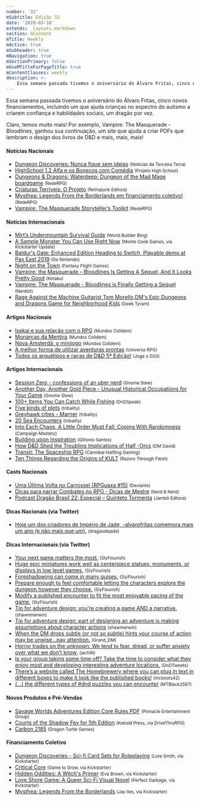 ```yaml
---
number: '32'
mSubtitle: Edição 32
date: '2019-03-18'
extends: _layouts.markdown
section: mContent
mTitle: Weekly
mActive: true
mSubheader: true
mNavigation: true
mSectionPrimary: false
mUseMTitleForPageTitle: true
mContentClasses: weekly
description: >-
    Essa semana passada tivemos o aniversário do Álvaro Fritas, cinco novos financiamentos, incluindo um que ajuda crianças no espectro do autismo a criarem confiança e habilidades sociais, um dragão por vez.
---
```

Essa semana passada tivemos o aniversário do Álvaro Fritas, cinco novos financiamentos, incluindo um que ajuda crianças no espectro do autismo a criarem confiança e habilidades sociais, um dragão por vez.

Claro, temos muito mais! Por exemplo, Vampire: The Masquerade - Bloodlines, ganhou sua continuação, um site que ajuda a criar PDFs que lembram o design dos livros de D&D e mais, mais, mais!

#### Notícias Nacionais

- [Dungeon Discoveries: Nunca fique sem ideias] <small>(Notícias da Terceira Terra)</small>
- [HighSchool 1.2 Alfa e os Bonecos com Comédia] <small>(Projeto High School)</small>
- [Dungeons & Dragons: Waterdeep: Dungeon of the Mad Mage boardgame] <small>(RedeRPG)</small>
- [Criaturas Terríveis: O Projeto] <small>(Retropunk Editora)</small>
- [Mysthea: Legends From the Borderlands em financiamento coletivo!] <small>(RedeRPG)</small>
- [Vampire: The Masquerade Storyteller’s Toolkit] <small>(RedeRPG)</small>

#### Notícias Internacionais

- [Mirt’s Undermountain Survival Guide] <small>(World Builder Blog)</small>
- [A Sample Monster You Can Use Right Now] <small>(Monte Cook Games, via Kickstarter Update)</small>
- [Baldur's Gate: Enhanced Edition Heading to Switch, Playable demo at Pax East 2019] <small>(Go Nintendo)</small>
- [Night on the Town] <small>(Fantasy Flight Games)</small>
- [Vampire: the Masquerade – Bloodlines Is Getting A Sequel, And It Looks Pretty Good] <small>(Kotaku)</small>
- [Vampire: The Masquerade - Bloodlines is Finally Getting a Sequel] <small>(Nerdist)</small>
- [Rage Against the Machine Guitarist Tom Morello DM's Epic Dungeons and Dragons Game for Neighborhood Kids] <small>(Geek Tyrant)</small>

#### Artigos Nacionais

- [Isekai e sua relação com o RPG] <small>(Mundos Colidem)</small>
- [Monarcas da Mentira] <small>(Mundos Colidem)</small>
- [Nova Amsterdã: o minijogo] <small>(Mundos Colidem)</small>
- [A melhor forma de utilizar aventuras prontas] <small>(Universo RPG)</small>
- [Todos os arquétipos e raças de D&D 5ª Edição!] <small>(Joga o D20)</small>

#### Artigos Internacionais

- [Session Zero - confessions of an uber nerd] <small>(Gnome Stew)</small>
- [Another Day, Another Gold Piece - Unusual Historical Occupations for Your Game] <small>(Gnome Stew)</small>
- [100+ Items You Can Catch While Fishing] <small>(DnDSpeak)</small>
- [Five kinds of plots] <small>(tribality)</small>
- [Greyhawk cities - Marner] <small>(tribality)</small>
- [20 Sea Encounters] <small>(tribality)</small>
- [Into Each Chaos, A Little Order Must Fall: Coping With Randomness] <small>(Campaign Mastery)</small>
- [Building upon Inspiration] <small>(Giltonio Santos)</small>
- [How D&D Shed the Troubling Implications of Half -Orcs] <small>(DM David)</small>
- [Transit: The Spaceship RPG] <small>(Cannibal Halfling Gaming)</small>
- [Ten Things Regarding the Origins of KULT] <small>(Razors Through Flesh)</small>

#### Casts Nacionais

- [Uma Última Volta no Carrossel (RPGuaxa #15)] <small>(Deviante)</small>
- [Dicas para narrar Combates no RPG - Dicas de Mestre] <small>(Nerd & Nerd)</small>
- [Podcast Dragão Brasil 22: Especial – Quinteto Tormenta] <small>(Jambô Editora)</small>

#### Dicas Nacionais (via Twitter)

- [Hoje um dos criadores de Império de Jade, -alvarofritas comemora mais um ano (e não mais que um).] <small>(dragaodejade)</small>

#### Dicas Internacionais (via Twitter)

- [Your next game matters the most.] <small>(SlyFlourish)</small>
- [Huge epic miniatures work well as centerpiece statues, monuments, or displays in low level games.] <small>(SlyFlourish)</small>
- [Foreshadowing can come in many guises.] <small>(SlyFlourish)</small>
- [Prepare enough to feel comfortable letting the characters explore the dungeon however they choose.] <small>(SlyFlourish)</small>
- [Modify a published encounter to fit the most enjoyable pacing of the game.] <small>(SlyFlourish)</small>
- [Tip for adventure design: you're creating a game AND a narrative.] <small>(shawnmerwin)</small>
- [Tip for adventure design: part of designing an adventure is making assumptions about character actions] <small>(shawmerwin)</small>
- [When the DM drops subtle (or not so subtle) hints your course of action may be unwise...pay attention.] <small>(Grand_DM)</small>
- [Horror trades on the unknown. We tend to fear, dread, or suffer anxiety over what we don’t know.] <small>(jachilli)</small>
- [Is your group taking some time off? Take the time to consider what they enjoy most and developing interesting adventure locations.] <small>(DnDTweets)</small>
- [There’s a website called The Homebrewery where you can plug in text in different boxes to make it look like the published books!] <small>(mcboots42)</small>
- [(...) the different types of #dnd puzzles you can encounter] <small>(MTBlack2567)</small>

#### Novos Produtos e Pré-Vendas

- [Savage Worlds Adventures Edition Core Rules PDF] <small>(Pinnacle Entertainment Group)</small>
- [Courts of the Shadow Fey for 5th Edition] <small>(Kobold Press, via DriveThruRPG)</small>
- [Carbon 2185] <small>(Dragon Turtle Games)</small>

#### Financiamento Coletivo

- [Dungeon Discoveries - Sci-fi Card Sets for Roleplaying] <small>(Lore Smith, via Kickstarter)</small>
- [Critical Core] <small>(Game to Grow, via Kickstarter)</small>
- [Hidden Oddities: A Witch's Primer] <small>(Eva Brown, via Kickstarter)</small>
- [Love Shore Game: A Queer Sci-Fi Visual Novel] <small>(Perfect Garbage, via Kickstarter)</small>
- [Mysthea: Legends From the Borderlands] <small>(Jay Iles, via Kickstarter)</small>

[Dungeon Discoveries: Nunca fique sem ideias]: http://noticias.terceiraterra.com/dungeon-discoveries-scifi-card-sets/
[HighSchool 1.2 Alfa e os Bonecos com Comédia]: https://projetohighschool.wordpress.com/2019/03/19/highschool-1-2-alfa-e-os-bonecos-com-comedia/
[Dungeons & Dragons: Waterdeep: Dungeon of the Mad Mage boardgame]: https://www.rederpg.com.br/2019/03/19/dungeons-dragons-waterdeep-dungeon-of-the-mad-mage-boardgame/
[Criaturas Terríveis: O Projeto]: http://retropunk.net/editora/criaturas-terriveis-o-projeto/
[Mysthea: Legends From the Borderlands em financiamento coletivo!]: https://www.rederpg.com.br/2019/03/21/mysthea-legends-from-the-borderlands-em-financiamento-coletivo/
[Vampire: The Masquerade Storyteller’s Toolkit]: https://www.rederpg.com.br/2019/03/22/vampire-the-masquerade-storytellers-toolkit/
[Mirt’s Undermountain Survival Guide]: https://worldbuilderblog.me/2019/03/21/mirts-undermountain-survival-guide/
[A Sample Monster You Can Use Right Now]: https://www.kickstarter.com/projects/montecookgames/arcana-of-the-ancients-a-5e-science-fantasy-source/posts/2452433
[Baldur's Gate: Enhanced Edition Heading to Switch, Playable demo at Pax East 2019]: https://gonintendo.com/stories/331187-baldur-s-gate-enhanced-edition-heading-to-switch-playable-demo
[Night on the Town]: https://www.fantasyflightgames.com/en/news/2019/3/22/night-on-the-town/
[Vampire: the Masquerade – Bloodlines Is Getting A Sequel, And It Looks Pretty Good]: https://kotaku.com/vampire-the-masquerade-bloodlines-is-getting-a-sequel-1833479366
[Vampire: The Masquerade - Bloodlines is Finally Getting a Sequel]: https://nerdist.com/article/vampire-the-masquerade-bloodlines-sequel-announced/
[Rage Against the Machine Guitarist Tom Morello DM's Epic Dungeons and Dragons Game for Neighborhood Kids]: https://geektyrant.com/news/rage-against-the-machine-guitarist-tom-morello-dms-epic-dungeons-and-dragons-game-for-neighborhood-kids
[Isekai e sua relação com o RPG]: https://www.mundoscolidem.com.br/isekai-e-sua-relacao-com-o-rpg/
[Monarcas da Mentira]: https://www.mundoscolidem.com.br/exarca/
[Nova Amsterdã: o minijogo]: https://www.mundoscolidem.com.br/nova-amsterda-o-minijogo/
[A melhor forma de utilizar aventuras prontas]: https://universorpg.com/bau-do-mestre/dicas/a-melhor-forma-de-utilizar-aventuras-prontas/
[Todos os arquétipos e raças de D&D 5ª Edição!]: https://jogaod20.blogspot.com/2019/03/5e-todos-arquetipos-racas.html
[Session Zero - confessions of an uber nerd]: https://gnomestew.com/session-zero-confessions-of-an-uber-nerd/
[Another Day, Another Gold Piece - Unusual Historical Occupations for Your Game]: https://gnomestew.com/another-day-another-gold-piece-9-unusual-historical-occupations-for-your-game/
[100+ Items You Can Catch While Fishing]: http://dndspeak.com/2019/03/100-items-you-can-catch-while-fishing/
[Five kinds of plots]: https://www.tribality.com/2019/03/21/five-kinds-of-plot/
[Greyhawk cities - Marner]: https://www.tribality.com/2019/03/20/greyhawk-cities-marner/
[20 Sea Encounters]: https://www.tribality.com/2019/03/19/20-sea-encounters/
[Into Each Chaos, A Little Order Must Fall: Coping With Randomness]: http://www.campaignmastery.com/blog/into-chaos-a-little-order/
[Building upon Inspiration]: https://medium.com/@giltoniosantos/building-upon-inspiration-d15bfe7ee60e
[How D&D Shed the Troubling Implications of Half -Orcs]: https://dmdavid.com/tag/how-dd-shed-the-troubling-implications-of-half-orcs/
[Transit: The Spaceship RPG]: https://cannibalhalflinggaming.com/2019/03/22/transit-the-spaceship-rpg/
[Ten Things Regarding the Origins of KULT]: https://kultrpg428229752.wordpress.com/2019/03/22/ten-things-regarding-the-origins-of-kult/
[Uma Última Volta no Carrossel (RPGuaxa #15)]: http://www.deviante.com.br/podcasts/rpguaxa/rpguaxa15/
[Dicas para narrar Combates no RPG - Dicas de Mestre]: https://www.youtube.com/watch?v=CqV6ARAn_5M
[Podcast Dragão Brasil 22: Especial – Quinteto Tormenta]: https://jamboeditora.com.br/podcast-dragao-brasil-22-especial-quinteto-tormenta/
[Hoje um dos criadores de Império de Jade, -alvarofritas comemora mais um ano (e não mais que um).]: https://twitter.com/dragaodejaderpg/status/1109127882167775240
[Your next game matters the most.]: https://twitter.com/SlyFlourish/status/1107658437205393408
[Huge epic miniatures work well as centerpiece statues, monuments, or displays in low level games.]: https://twitter.com/SlyFlourish/status/1108035863412424707
[Foreshadowing can come in many guises.]: https://twitter.com/SlyFlourish/status/1108776011456495618
[Prepare enough to feel comfortable letting the characters explore the dungeon however they choose.]: https://twitter.com/SlyFlourish/status/1109123106294116352
[Modify a published encounter to fit the most enjoyable pacing of the game.]: https://twitter.com/SlyFlourish/status/1109500442961162240
[Tip for adventure design: you're creating a game AND a narrative.]: https://twitter.com/shawnmerwin/status/1109098841985437697
[Tip for adventure design: part of designing an adventure is making assumptions about character actions]: https://twitter.com/shawnmerwin/status/1108752122416254976
[When the DM drops subtle (or not so subtle) hints your course of action may be unwise...pay attention.]: https://twitter.com/Grand_DM/status/1107807613037748224
[Horror trades on the unknown. We tend to fear, dread, or suffer anxiety over what we don’t know.]: https://twitter.com/jachilli/status/1107707909465665536
[Is your group taking some time off? Take the time to consider what they enjoy most and developing interesting adventure locations.]: https://twitter.com/DnDTweets/status/1108426478436470789
[There’s a website called The Homebrewery where you can plug in text in different boxes to make it look like the published books!]: https://twitter.com/mcboots42/status/1109521465437614081
[(...) the different types of #dnd puzzles you can encounter]: https://twitter.com/MTBlack2567/status/1110000909193404416
[Savage Worlds Adventures Edition Core Rules PDF]: https://www.peginc.com/store/savage-worlds-adventure-edition-core-rules-pdf-swade/
[Courts of the Shadow Fey for 5th Edition]: https://www.drivethrurpg.com/product/270230/Courts-of-the-Shadow-Fey
[Carbon 2185]: https://www.dragonturtlegames.com/carbonrpg
[Dungeon Discoveries - Sci-fi Card Sets for Roleplaying]: https://www.kickstarter.com/projects/loresmyth/dungeon-discoveries-sci-fi-card-sets-for-roleplayi
[Critical Core]: https://www.kickstarter.com/projects/gametogrow/critical-core
[Hidden Oddities: A Witch's Primer]: https://www.kickstarter.com/projects/161999541/hidden-oddities-a-witchs-primer
[Love Shore Game: A Queer Sci-Fi Visual Novel]: https://www.kickstarter.com/projects/loveshore/love-shore-game-a-queer-sci-fi-visual-novel
[Mysthea: Legends From the Borderlands]: https://www.kickstarter.com/projects/1549920133/mysthea-legends-from-the-borderlands/